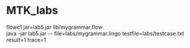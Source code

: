 # MTK_labs  
flowc1 jar=lab5.jar lib/mygrammar.flow  
java -jar lab5.jar -- file=labs/mygrammar.lingo testfile=labs/testcase.txt result=1 trace=1
